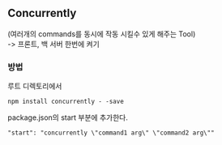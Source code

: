 ## Concurrently
(여러개의 commands를 동시에 작동 시킬수 있게 해주는 Tool)   
-> 프론트, 백 서버 한번에 켜기   

### 방법
루트 디렉토리에서
```
npm install concurrently - -save
```

package.json의 start 부분에 추가한다.    

`"start": "concurrently \"command1 arg\" \"command2 arg\""`